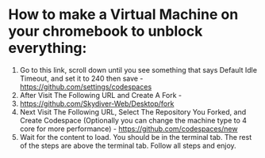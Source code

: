 # How to make a Virtual Machine on your chromebook to unblock everything:

1. Go to this link, scroll down until you see something that says Default Idle Timeout, and set it to 240 then save - https://github.com/settings/codespaces
2. After Visit The Following URL and Create A Fork -
3. https://github.com/Skydiver-Web/Desktop/fork
4. Next Visit The Following URL, Select The Repository You Forked, and Create Codespace (Optionally you can change the machine type to 4 core for more performance) - https://github.com/codespaces/new
5. Wait for the content to load. You should be in the terminal tab. The rest of the steps are above the terminal tab. Follow all steps and enjoy.
   
